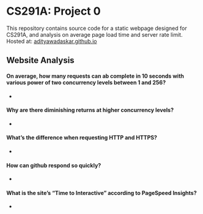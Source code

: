 # CS291A: Project 0

This repository contains source code for a static webpage designed for CS291A, and analysis on average page load time and server rate limit.
Hosted at: [adityawadaskar.github.io](https://adityawadaskar.github.io)

## Website Analysis

#### On average, how many requests can ab complete in 10 seconds with various power of two concurrency levels between 1 and 256?
* 

#### Why are there diminishing returns at higher concurrency levels?
* 

#### What’s the difference when requesting HTTP and HTTPS?
* 

#### How can github respond so quickly?
* 

#### What is the site’s “Time to Interactive” according to PageSpeed Insights?
* 
